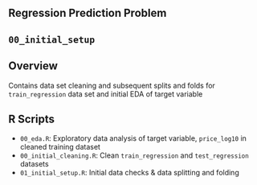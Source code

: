 ## Regression Prediction Problem
## `00_initial_setup`

## Overview 
Contains data set cleaning and subsequent splits and folds for `train_regression` data set and initial EDA of target variable 

## R Scripts
- `00_eda.R`: Exploratory data analysis of target variable, `price_log10` in cleaned training dataset 
- `00_initial_cleaning.R`: Clean `train_regression` and `test_regression` datasets 
- `01_initial_setup.R`: Initial data checks & data splitting and folding 